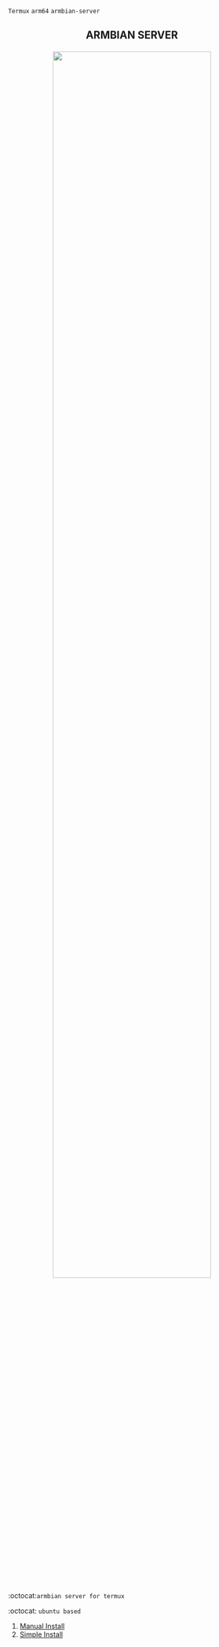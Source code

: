 `Termux` `arm64` `armbian-server`
<h2><p align="center">ARMBIAN SERVER</p></h2>
<p align="center">
<img width="80%" src="https://pbs.twimg.com/media/GAchanPWUAAUmyw?format=jpg&name=4096x4096"></p>

:octocat:`armbian server for termux`

:octocat: `ubuntu based`

1. [Manual Install](#)
2. [Simple Install](#)
